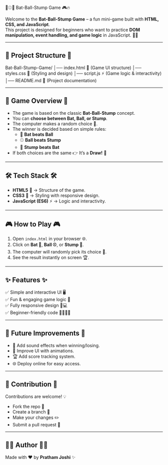  🏏⚾🥎 Bat-Ball-Stump Game 🎮🔥  

Welcome to the **Bat-Ball-Stump Game** – a fun mini-game built with **HTML, CSS, and JavaScript**.  
This project is designed for beginners who want to practice **DOM manipulation, event handling, and game logic** in JavaScript. 🚀✨  

---

## 📂 Project Structure 📂

Bat-Ball-Stump-Game/ │── index.html   🎨 (Game UI structure)
│── styles.css   💅 (Styling and design)
│── script.js    ⚡ (Game logic & interactivity)
│── README.md    📝 (Project documentation)

---

## 🎯 Game Overview 🎯  

- The game is based on the classic **Bat-Ball-Stump** concept.  
- You can **choose between Bat, Ball, or Stump**.  
- The computer makes a random choice 🤖.  
- The winner is decided based on simple rules:  
  - 🏏 **Bat beats Ball**  
  - ⚾ **Ball beats Stump**  
  - 🥎 **Stump beats Bat**  
- If both choices are the same 👉 It’s a **Draw!** 🤝  

---

## 🛠️ Tech Stack 🛠️  

- **HTML5** 📄 → Structure of the game.  
- **CSS3** 🎨 → Styling with responsive design.  
- **JavaScript (ES6)** ⚡ → Logic and interactivity.  

---

## 🎮 How to Play 🎮  

1. Open `index.html` in your browser 🌐.  
2. Click on **Bat 🏏**, **Ball ⚾**, or **Stump 🥎**.  
3. The computer will randomly pick its choice 🤖.  
4. See the result instantly on screen 🏆.  

---

## ✨ Features ✨  

✅ Simple and interactive UI 🖥️  
✅ Fun & engaging game logic 🎲  
✅ Fully responsive design 📱💻  
✅ Beginner-friendly code 👨‍💻👩‍💻  

---

## 🚀 Future Improvements 🚀  

- 🎵 Add sound effects when winning/losing.  
- 🎨 Improve UI with animations.  
- 🏆 Add score tracking system.  
- 🌐 Deploy online for easy access.  

---

## 🙌 Contribution 🙌  

Contributions are welcome! 💡  
- Fork the repo 🍴  
- Create a branch 🌿  
- Make your changes ✏️  
- Submit a pull request 🔁  

---

## 👨‍💻 Author 👨‍💻  

Made with ❤️ by **Pratham Joshi** ✨




